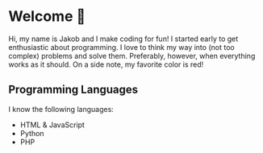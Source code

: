 # Welcome :wave:
Hi, my name is Jakob and I make coding for fun!
I started early to get enthusiastic about programming. I love to think my way into (not too complex) problems and solve them.
Preferably, however, when everything works as it should.
On a side note, my favorite color is red!

## Programming Languages
I know the following languages:
+ HTML & JavaScript
+ Python
+ PHP
